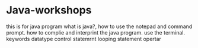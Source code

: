 # Java-workshops
this is for java program
what is java?,
how to use the notepad and command prompt.
how to complie and interprint the java program.
use the terminal.
keywords
datatype
control statemrnt
looping statement
opertar